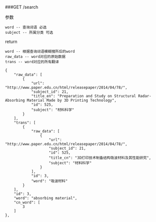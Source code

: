 ###GET /search

参数

    word -- 查询词语 必选
    subject -- 所属分类 可选

return

    word -- 根据查询词语模糊搜所后的word
    raw_data -- word对应的原始数据
    trans -- word对应的所有翻译

    {
        "raw_data": [
            {
                "url": "http://www.paper.edu.cn/html/releasepaper/2014/04/78/",
                "subject_id": 21,
                "title_en": "Preparation and Study on Structural Radar-Absorbing Material Made by 3D Printing Technology",
                "id": 525,
                "subject": "材料科学"
            }
        ],
        "trans": [
            {
                "raw_data": [
                    {
                        "url": "http://www.paper.edu.cn/html/releasepaper/2014/04/78/",
                        "subject_id": 21,
                        "id": 525,
                        "title_cn": "3D打印技术制备结构吸波材料及其性能研究",
                        "subject": "材料科学"
                    }
                ],
                "id": 3,
                "word": "吸波材料"
            }
        ],
        "id": 3,
        "word": "absorbing material",
        "cn_word": [
            3
        ]
    },
